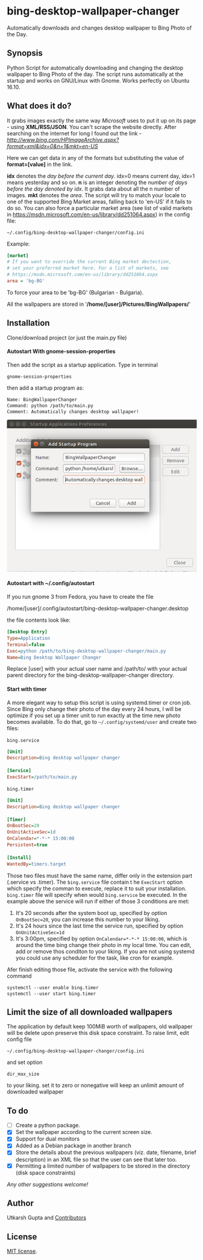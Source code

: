 # bing-desktop-wallpaper-changer
Automatically downloads and changes desktop wallpaper to Bing Photo of the Day.

## Synopsis
Python Script for automatically downloading and changing the desktop wallpaper to Bing Photo of the day. The script runs automatically at the startup and works on GNU/Linux with Gnome. Works perfectly on Ubuntu 16.10.

## What does it do?
It grabs images exactly the same way *Microsoft* uses to put it up on its page - using **XML/RSS/JSON**. You can't scrape the website directly. After searching on the internet for long I found out the link - *http://www.bing.com/HPImageArchive.aspx?format=xml&idx=0&n=1&mkt=en-US*

Here we can get data in any of the formats but substituting the value of **format=[value]** in the link.

**idx** denotes the *day before the current day*. idx=0 means current day, idx=1 means yesterday and so on.
**n** is an integer denoting the *number of days before the day denoted by idx*. It grabs data about all the n number of images.
**mkt** denotes the *area*. The script will try to match your locale to one of the supported Bing Market areas, falling back to 'en-US' if it fails to do so. You can also force a particular market area (see list of valid markets in https://msdn.microsoft.com/en-us/library/dd251064.aspx) in the config file:

```
~/.config/bing-desktop-wallpaper-changer/config.ini
```

Example:

```ini
[market]
# If you want to override the current Bing market dectection,
# set your preferred market here. For a list of markets, see
# https://msdn.microsoft.com/en-us/library/dd251064.aspx
area = 'bg-BG'
```

To force your area to be 'bg-BG' (Bulgarian - Bulgaria).

All the wallpapers are stored in '**/home/[user]/Pictures/BingWallpapers/**'

## Installation

Clone/download project (or just the main.py file)

#### Autostart With gnome-session-properties
Then add the script as a startup application. Type in terminal

```shell
gnome-session-properties
```

then add a startup program as:
```plaintext
Name: BingWallpaperChanger
Command: python /path/to/main.py
Comment: Automatically changes desktop wallpaper!
```

![gnome-session-properties](startup.png "gnome-session-properties")

#### Autostart with ~/.config/autostart
If you run gnome 3 from Fedora, you have to create the file

/home/[user]/.config/autostart/bing-desktop-wallpaper-changer.desktop

the file contents look like:


```ini
[Desktop Entry]
Type=Application
Terminal=false
Exec=python /path/to/bing-desktop-wallpaper-changer/main.py
Name=Bing Desktop Wallpaper Changer
```

Replace [user] with your actual user name and /path/to/ with your actual
parent directory for the bing-desktop-wallpaper-changer directory.

#### Start with timer

A more elegant way to setup this script is using systemd.timer or cron job.
Since Bing only change their photo of the day every 24 hours, I will be optimize if you set up a timer unit to run exactly at the time new photo becomes available. To do that, go to `~/.config/systemd/user` and create two files:

`bing.service`
```ini
[Unit]
Description=Bing desktop wallpaper changer

[Service]
ExecStart=/path/to/main.py
```

`bing.timer`
```ini
[Unit]
Description=Bing desktop wallpaper changer

[Timer]
OnBootSec=20
OnUnitActiveSec=1d
OnCalendar=*-*-* 15:00:00
Persistent=true

[Install]
WantedBy=timers.target
```
Those two files must have the same name, differ only in the extension part (.service vs .timer). The `bing.service` file contain t he `ExecStart` option which specify the comman to execute, replace it to suit your installation.
`bing.timer` file will specify when would `bing.service` be executed. In the example above the service will run if either of those 3 conditions are met:

1. It's 20 seconds after the system boot up, specified by option `OnBootSec=20`, you can increase this number  to your liking.
2. It's 24 hours since the last time the service run, specified by option `OnUnitActiveSec=1d`
3. It's 3:00pm, specified by option `OnCalendar=*-*-* 15:00:00`, which is around the time bing change their photo in my local time. 
You can edit, add or remove thos conditon to your liking. If you are not using systemd you could use any scheduler for the task, like cron for example.

Afer finish editing those file, activate the service with the following command
```shell
systemctl --user enable bing.timer
systemctl --user start bing.timer
```


## Limit the size of all downloaded wallpapers
The application by default keep 100MiB worth of wallpapers, old wallpaper will be delete upon preserve this disk space constraint. To raise limit, edit config file 
```
~/.config/bing-desktop-wallpaper-changer/config.ini
```
and set option 
```
dir_max_size
```
to your liking. set it to zero or nonegative will keep an unlimit amount of downloaded wallpaper


## To do
- [ ] Create a python package.
- [x] Set the wallpaper according to the current screen size.
- [x] Support for dual monitors
- [x] Added as a Debian package in another branch
- [x] Store the details about the previous wallpapers (viz. date, filename, brief description) in an XML file so that the user can see that later too.
- [x] Permitting a limited number of wallpapers to be stored in the directory (disk space constraints)

*Any other suggestions welcome!*

## Author
Utkarsh Gupta and [Contributors](https://github.com/UtkarshGpta/bing-desktop-wallpaper-changer/network/members)

## License
[MIT license](http://opensource.org/licenses/mit-license.php).
